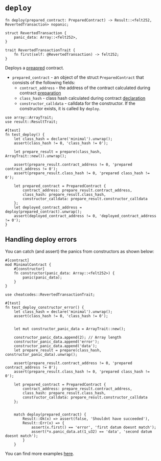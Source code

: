 # `deploy`

```cairo
fn deploy(prepared_contract: PreparedContract) -> Result::<felt252, RevertedTransaction> nopanic;

struct RevertedTransaction {
    panic_data: Array::<felt252>, 
}

trait RevertedTransactionTrait {
    fn first(self: @RevertedTransaction) -> felt252;
}
```

Deploys a [preapred](./prepare.md) contract.

- `prepared_contract` - an object of the struct `PreparedContract` that consists of the following fields:
    - `contract_address` - the address of the contract calculated during contract [preparation](./prepare.md)
    - `class_hash` - class hash calculated during contract [declaration](./declare.md)
    - `constructor_calldata` - calldata for the constructor. If the constructor exists, it is called by `deploy`.

```cairo title="Example"
use array::ArrayTrait;
use result::ResultTrait;

#[test]
fn test_deploy() {
    let class_hash = declare('minimal').unwrap();
    assert(class_hash != 0, 'class_hash != 0');

    let prepare_result = prepare(class_hash, ArrayTrait::new()).unwrap();

    assert(prepare_result.contract_address != 0, 'prepared contract_address != 0');
    assert(prepare_result.class_hash != 0, 'prepared class_hash != 0');

    let prepared_contract = PreparedContract {
        contract_address: prepare_result.contract_address,
        class_hash: prepare_result.class_hash,
        constructor_calldata: prepare_result.constructor_calldata
    };
    let deployed_contract_address = deploy(prepared_contract).unwrap();
    assert(deployed_contract_address != 0, 'deployed_contract_address != 0');
}
```
## Handling deploy errors
You can catch (and assert) the panics from constructors as shown below:
```cairo title="Deployed contract"
#[contract]
mod MinimalContract {
    #[constructor]
    fn constructor(panic_data: Array::<felt252>) {
        panic(panic_data);
    }
}
```

```cairo title="Test"
use cheatcodes::RevertedTransactionTrait;

#[test]
fn test_deploy_constructor_error() {
    let class_hash = declare('minimal').unwrap();
    assert(class_hash != 0, 'class_hash != 0');


    let mut constructor_panic_data = ArrayTrait::new();
    
    constructor_panic_data.append(2); // Array length
    constructor_panic_data.append('error');
    constructor_panic_data.append('data');
    let prepare_result = prepare(class_hash, constructor_panic_data).unwrap();

    assert(prepare_result.contract_address != 0, 'prepared contract_address != 0');
    assert(prepare_result.class_hash != 0, 'prepared class_hash != 0');

    let prepared_contract = PreparedContract {
        contract_address: prepare_result.contract_address,
        class_hash: prepare_result.class_hash,
        constructor_calldata: prepare_result.constructor_calldata
    };

    
    match deploy(prepared_contract) {
        Result::Ok(x) => assert(false, 'Shouldnt have succeeded'),
        Result::Err(x) => {
            assert(x.first() == 'error', 'first datum doesnt match');
            assert(*x.panic_data.at(1_u32) == 'data', 'second datum doesnt match');
        }
    }
```

You can find more examples [here](https://github.com/software-mansion/protostar/blob/18959214d46409be8bedd92cc6427c1945b1bcc8/tests/integration/cairo1_hint_locals/deploy/deploy_test.cairo).
